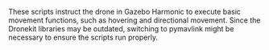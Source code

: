 These scripts instruct the drone in Gazebo Harmonic to execute basic movement functions, such as hovering and directional movement. Since the Dronekit libraries may be outdated, switching to pymavlink might be necessary to ensure the scripts run properly.
